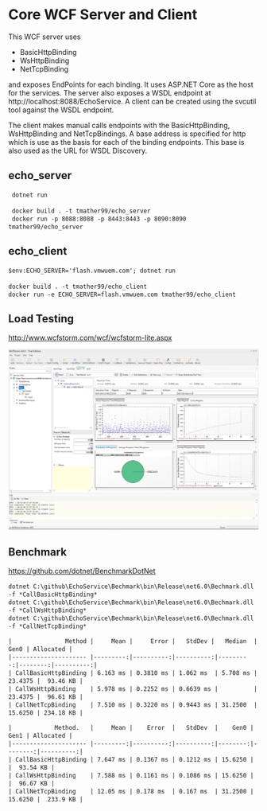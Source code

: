 # Core WCF Server and Client

This WCF server uses 

  * BasicHttpBinding
  * WsHttpBinding
  * NetTcpBinding 

and exposes EndPoints for each binding. It uses ASP.NET Core as the host for the services. 
The server also exposes a WSDL endpoint at http://localhost:8088/EchoService. A client can be created using the svcutil tool against the WSDL endpoint. 

The client makes manual calls endpoints with the BasicHttpBinding, WsHttpBinding and NetTcpBindings.
A base address is specified for http which is use as the basis for each of the binding endpoints. 
This base is also used as the URL for WSDL Discovery.  

## echo_server
```
 dotnet run

 docker build . -t tmather99/echo_server
 docker run -p 8088:8088 -p 8443:8443 -p 8090:8090 tmather99/echo_server
```
## echo_client
```
$env:ECHO_SERVER='flash.vmwuem.com'; dotnet run

docker build . -t tmather99/echo_client
docker run -e ECHO_SERVER=flash.vmwuem.com tmather99/echo_client
```

## Load Testing

http://www.wcfstorm.com/wcf/wcfstorm-lite.aspx

![wcfstorm](./wcfstorm.png)


## Benchmark

https://github.com/dotnet/BenchmarkDotNet

```
dotnet C:\github\EchoService\Bechmark\bin\Release\net6.0\Bechmark.dll -f *CallBasicHttpBinding*
dotnet C:\github\EchoService\Bechmark\bin\Release\net6.0\Bechmark.dll -f *CallWsHttpBinding*
dotnet C:\github\EchoService\Bechmark\bin\Release\net6.0\Bechmark.dll -f *CallNetTcpBinding*
```

```
|               Method |     Mean |     Error |   StdDev |   Median  |    Gen0 | Allocated |
|--------------------- |---------:|----------:|----------:|---------:|--------:|----------:|
| CallBasicHttpBinding | 6.163 ms | 0.3810 ms | 1.062 ms  | 5.708 ms | 23.4375 |  93.46 KB |
| CallWsHttpBinding    | 5.978 ms | 0.2252 ms | 0.6639 ms |          | 23.4375 |  96.61 KB |
| CallNetTcpBinding    | 7.510 ms | 0.3220 ms | 0.9443 ms | 31.2500  | 15.6250 | 234.18 KB |
```


```
|            Method.   |     Mean |    Error  |   StdDev  |    Gen0 |    Gen1 | Allocated |
|--------------------- |---------:|----------:|----------:|--------:|--------:|----------:|
| CallBasicHttpBinding | 7.647 ms | 0.1367 ms | 0.1212 ms | 15.6250 |         |  93.54 KB |
| CallWsHttpBinding    | 7.588 ms | 0.1161 ms | 0.1086 ms | 15.6250 |         |  96.67 KB |
| CallNetTcpBinding    | 12.05 ms | 0.178 ms  | 0.167 ms  | 31.2500 | 15.6250 |  233.9 KB |
```






